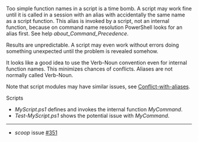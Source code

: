 
Too simple function names in a script is a time bomb. A script may work fine
until it is called in a session with an alias with accidentally the same name
as a script function. This alias is invoked by a script, not an internal
function, because on command name resolution PowerShell looks for an alias
first. See help *about_Command_Precedence*.

Results are unpredictable. A script may even work without errors doing
something unexpected until the problem is revealed somehow.

It looks like a good idea to use the Verb-Noun convention even for internal
function names. This minimizes chances of conflicts. Aliases are not normally
called Verb-Noun.

Note that script modules may have similar issues, see [Conflict-with-aliases](../../Module/Conflict-with-aliases).

Scripts

- *MyScript.ps1* defines and invokes the internal function *MyCommand*.
- *Test-MyScript.ps1* shows the potential issue with *MyCommand*.

---

- *scoop* issue [#351](https://github.com/lukesampson/scoop/issues/351)
